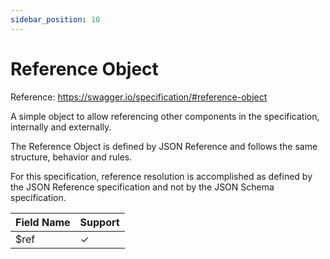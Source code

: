 ```yaml
---
sidebar_position: 10
---
```


# Reference Object
Reference: https://swagger.io/specification/#reference-object

A simple object to allow referencing other components in the specification, internally and externally.

The Reference Object is defined by JSON Reference and follows the same structure, behavior and rules.

For this specification, reference resolution is accomplished as defined by the JSON Reference specification and not by the JSON Schema specification.

| Field Name | Support |
|------------|---------|
| $ref       | ✓       |
